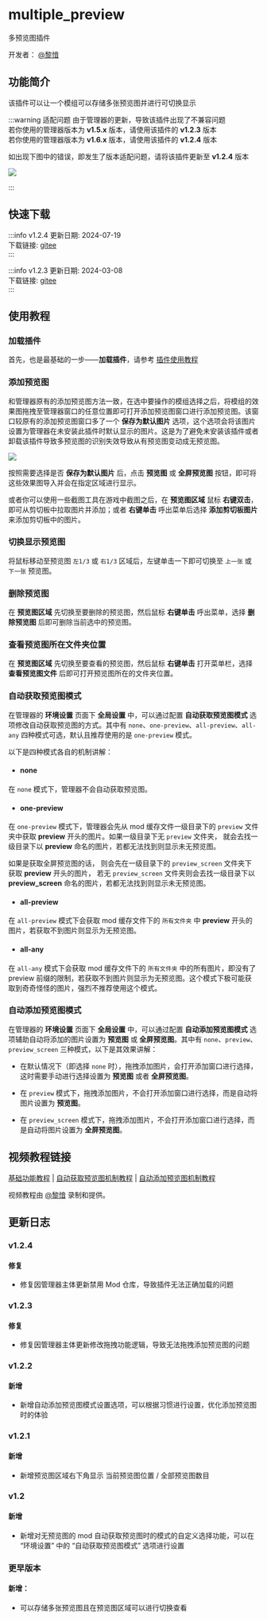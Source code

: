 # multiple_preview
多预览图插件

开发者： [@黎愔](/contribution)

## 功能简介

该插件可以让一个模组可以存储多张预览图并进行可切换显示

:::warning 适配问题
由于管理器的更新，导致该插件出现了不兼容问题 <br />
若你使用的管理器版本为 **v1.5.x** 版本，请使用该插件的 **v1.2.3** 版本 <br />
若你使用的管理器版本为 **v1.6.x** 版本，请使用该插件的 **v1.2.4** 版本 <br />

如出现下图中的错误，即发生了版本适配问题，请将该插件更新至 **v1.2.4** 版本

![](/static/image/a75ec7d5.png)

:::

## 快速下载

:::info v1.2.4
更新日期:  2024-07-19<br/>
下载链接: [gitee](https://gitee.com/ticca/d3dx-skin-manage/releases/download/plugins/multiple_preview_v1.2.4.zip) <br/>
:::

:::info v1.2.3
更新日期:  2024-03-08<br/>
下载链接: [gitee](https://gitee.com/ticca/d3dx-skin-manage/releases/download/plugins/multiple_preview_v1.2.3.zip) <br/>
:::

## 使用教程

### 加载插件
首先，也是最基础的一步——**加载插件**，请参考 [插件使用教程](/help/tutorial-plugins)

### 添加预览图
和管理器原有的添加预览图方法一致，在选中要操作的模组选择之后，将模组的效果图拖拽至管理器窗口的任意位置即可打开添加预览图窗口进行添加预览图。该窗口较原有的添加预览图窗口多了一个 **保存为默认图片** 选项，这个选项会将该图片设置为管理器在未安装此插件时默认显示的图片。这是为了避免未安装该插件或者卸载该插件导致多预览图的识别失效导致从有预览图变动成无预览图。

![](/static/image/0e6184f2.png)

按照需要选择是否 **保存为默认图片** 后，点击 **预览图** 或 **全屏预览图** 按钮，即可将这些效果图导入并会在指定区域进行显示。

或者你可以使用一些截图工具在游戏中截图之后，在 **预览图区域** 鼠标 **右键双击**，即可从剪切板中拉取图片并添加；或者 **右键单击** 呼出菜单后选择 **添加剪切板图片** 来添加剪切板中的图片。

### 切换显示预览图
将鼠标移动至预览图 `左1/3` 或 `右1/3` 区域后，左键单击一下即可切换至 `上一张` 或 `下一张` 预览图。

### 删除预览图
在 **预览图区域** 先切换至要删除的预览图，然后鼠标 **右键单击** 呼出菜单，选择 **删除预览图** 后即可删除当前选中的预览图。

### 查看预览图所在文件夹位置
在 **预览图区域** 先切换至要查看的预览图，然后鼠标 **右键单击** 打开菜单栏，选择 **查看预览图文件** 后即可打开预览图所在的文件夹位置。

### 自动获取预览图模式
在管理器的 **环境设置** 页面下 **全局设置** 中，可以通过配置 **自动获取预览图模式** 选项修改自动获取预览图的方式。其中有 `none`、`one-preview`、`all-preview`、`all-any` 四种模式可选，默认且推荐使用的是 `one-preview` 模式。

以下是四种模式各自的机制讲解：

- #### none
在 `none` 模式下，管理器不会自动获取预览图。

- #### one-preview
在 `one-preview` 模式下，管理器会先从 mod 缓存文件一级目录下的 `preview` 文件夹中获取 **preview** 开头的图片。如果一级目录下无 `preview` 文件夹， 就会去找一级目录下以 **preview** 命名的图片，若都无法找到则显示未无预览图。

如果是获取全屏预览图的话， 则会先在一级目录下的 `preview_screen` 文件夹下获取 **preview** 开头的图片， 若无 `preview_screen` 文件夹则会去找一级目录下以 **preview_screen** 命名的图片，若都无法找到则显示未无预览图。

- #### all-preview
在 `all-preview` 模式下会获取 mod 缓存文件下的 `所有文件夹` 中 **preview** 开头的图片，若获取不到图片则显示为无预览图。

- #### all-any
在 `all-any` 模式下会获取 mod 缓存文件下的 `所有文件夹` 中的所有图片，即没有了 preview 前缀的限制，若获取不到图片则显示为无预览图。这个模式下极可能获取到奇奇怪怪的图片，强烈不推荐使用这个模式。

### 自动添加预览图模式
在管理器的 **环境设置** 页面下 **全局设置** 中，可以通过配置 **自动添加预览图模式** 选项辅助自动将添加的图片设置为 **预览图** 或 **全屏预览图**。其中有 `none`、`preview`、`preview_screen` 三种模式，以下是其效果讲解：
- 在默认情况下（即选择 `none` 时），拖拽添加图片，会打开添加窗口进行选择，这时需要手动进行选择设置为 **预览图** 或者 **全屏预览图**。

- 在 `preview` 模式下，拖拽添加图片，不会打开添加窗口进行选择，而是自动将图片设置为 **预览图**。

- 在 `preview_screen` 模式下，拖拽添加图片，不会打开添加窗口进行选择，而是自动将图片设置为 **全屏预览图**。

## 视频教程链接

[基础功能教程](https://www.bilibili.com/video/BV1iC4y1w7WY/) | [自动获取预览图机制教程](https://www.bilibili.com/video/BV1334y1c7Gw/) | [自动添加预览图机制教程](https://www.bilibili.com/video/BV1hx4y1h79o/)

视频教程由 [@黎愔](/contribution) 录制和提供。

## 更新日志

### v1.2.4
#### 修复
- 修复因管理器主体更新禁用 Mod 仓库，导致插件无法正确加载的问题

### v1.2.3
#### 修复
- 修复因管理器主体更新修改拖拽功能逻辑，导致无法拖拽添加预览图的问题

### v1.2.2
#### 新增
- 新增自动添加预览图模式设置选项，可以根据习惯进行设置，优化添加预览图时的体验

### v1.2.1
#### 新增
- 新增预览图区域右下角显示 当前预览图位置 / 全部预览图数目

### v1.2
#### 新增
- 新增对无预览图的 mod 自动获取预览图时的模式的自定义选择功能，可以在 “环境设置” 中的 “自动获取预览图模式” 选项进行设置

### 更早版本
#### 新增：
- 可以存储多张预览图且在预览图区域可以进行切换查看
